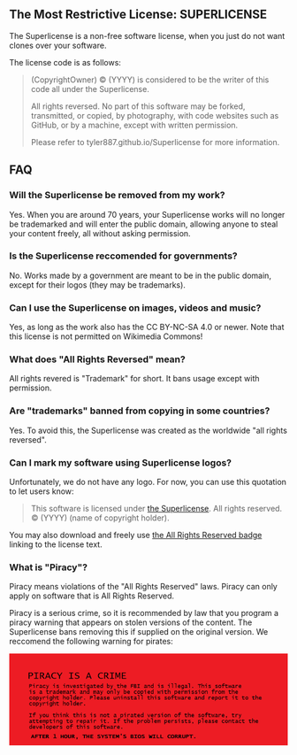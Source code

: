 ## The Most Restrictive License: SUPERLICENSE
The Superlicense is a non-free software license, when you just do not want clones over your software.

The license code is as follows:

> (CopyrightOwner) ©️ (YYYY) is considered to be the writer of this code all under the Superlicense.
>
> All rights reversed. No part of this software may be forked, transmitted, or copied, by photography,
> with code websites such as GitHub, or by a machine, except with written permission.
>
> Please refer to tyler887.github.io/Superlicense for more information.

## FAQ
### Will the Superlicense be removed from my work?
Yes. When you are around 70 years, your Superlicense works will no longer be trademarked and will enter the public domain, allowing anyone to steal your content freely, all without asking permission.
### Is the Superlicense reccomended for governments?
No. Works made by a government are meant to be in the public domain, except for their logos (they may be trademarks).
### Can I use the Superlicense on images, videos and music?
Yes, as long as the work also has the CC BY-NC-SA 4.0 or newer. Note that this license is not permitted on Wikimedia Commons!
### What does "All Rights Reversed" mean?
All rights revered is "Trademark" for short. It bans usage except with permission.
### Are "trademarks" banned from copying in some countries?
Yes. To avoid this, the Superlicense was created as the worldwide "all rights reversed".
### Can I mark my software using Superlicense logos?
Unfortunately, we do not have any logo. For now, you can use this quotation to let users know:
> This software is licensed under [the Superlicense](https://tyler887.github.io/Superlicense/licensetext.txt). All rights reserved. ©️ (YYYY) (name of copyright holder).

You may also download and freely use [the All Rights Reserved badge](https://ebooksuccess4free.files.wordpress.com/2016/12/2000px-license_icon-copyright-88x31-svg.png) linking to the license text.
### What is "Piracy"?
Piracy means violations of the "All Rights Reserved" laws. Piracy can only apply on software that is All Rights Reserved.

Piracy is a serious crime, so it is recommended by law that you program a piracy warning that appears on stolen versions of the content. The Superlicense bans removing this if supplied on the original version. We reccomend the following warning for pirates:

![Piracy warning](https://github.com/Tyler887/Superlicense/blob/main/piracy_is_a_crime.png?raw=true)
